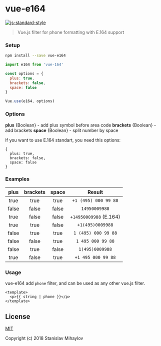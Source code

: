 # vue-e164
[![js-standard-style](https://img.shields.io/badge/code%20style-standard-brightgreen.svg)](http://standardjs.com)

> Vue.js filter for phone formatting with E.164 support

### Setup

``` bash
npm install --save vue-e164
```

```javascript
import e164 from 'vue-164'

const options = {
  plus: true,
  brackets: false,
  space: false
}

Vue.use(e164, options)
```

### Options

**plus** {Boolean} - add plus symbol before area code
**brackets** {Boolean}  - add brackets
**space** {Boolean} - split number by space

If you want to use E.164 standart, you need this options:

```
{
  plus: true,
  brackets: false,
  space: false
}
```

### Examples
|  plus | brackets | space |         Result         |
|:-----:|:--------:|:-----:|:----------------------:|
|  true |   true   |  true |  `+1 (495) 000 99 88`  |
| false |   false  | false |      `14950009988`     |
|  true |   false  | false | `+14950009988` (E.164) |
|  true |   true   | false |    `+1(495)0009988`    |
| false |   true   |  true |   `1 (495) 000 99 88`  |
| false |   false  |  true |    `1 495 000 99 88`   |
| false |   true   | false |     `1(495)0009988`    |
|  true |   false  |  true |   `+1 495 000 99 88`   |

### Usage

vue-e164 add `phone` filter, and can be used as any other vue.js filter.
```
<template>
  <p>{{ string | phone }}</p>
</template>
```

## License

[MIT](http://opensource.org/licenses/MIT)

Copyright (c) 2018 Stanislav Mihaylov